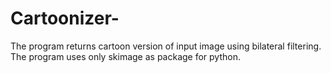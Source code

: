 # Cartoonizer-
The program returns cartoon version of input image using bilateral filtering. The program uses only skimage as package for python.
